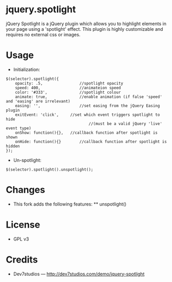 # jquery.spotlight
jQuery Spotlight is a jQuery plugin which allows you to highlight elements in your page using a 'spotlight' effect. This plugin is highly customizable and requires no external css or images.

# Usage
* Initialization:
````
$(selector).spotlight({
	opacity: .5,				//spotlight opacity
	speed: 400,					//animateion speed
	color: '#333',				//spotlight colour
	animate: true,				//enable animation (if false 'speed' and 'easing' are irrelevant)
	easing: '',					//set easing from the jQuery Easing plugin
	exitEvent: 'click',		//set which event triggers spotlight to hide 
									//(must be a valid jQuery 'live' event type)
	onShow: function(){},	//callback function after spotlight is shown
	onHide: function(){}		//callback function after spotlight is hidden
});
````

* Un-spotlight:
````
$(selector).spotlight().unspotlight();
````

# Changes
* This fork adds the following features:
** unspotlight()

# License
* GPL v3

# Credits
* Dev7studios — http://dev7studios.com/demo/jquery-spotlight
